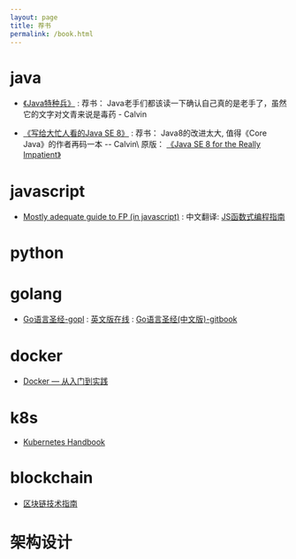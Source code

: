 ```yaml
---
layout: page
title: 荐书
permalink: /book.html
---
```



# java

* [《Java特种兵》](http://book.douban.com/subject/25959139/)
: 荐书： Java老手们都该读一下确认自己真的是老手了，虽然它的文字对文青来说是毒药 - Calvin

* [《写给大忙人看的Java SE 8》](http://book.douban.com/subject/26274206/)
: 荐书： Java8的改进太大, 值得《Core Java》的作者再码一本 -- Calvin\\
  原版： [《Java SE 8 for the Really Impatient》](http://it-ebooks.info/book/3677/)

# javascript

* [Mostly adequate guide to FP (in javascript)](https://github.com/MostlyAdequate/mostly-adequate-guide)
: 中文翻译: [JS函数式编程指南](https://llh911001.gitbooks.io/mostly-adequate-guide-chinese/content/)

# python

# golang
* [Go语言圣经-gopl](http://gopl.io)
: [英文版在线](https://www.safaribooksonline.com/library/view/the-go-programming/9780134190570/)
: [Go语言圣经(中文版)-gitbook](https://books.studygolang.com/gopl-zh/)

# docker
* [Docker — 从入门到实践](https://legacy.gitbook.com/book/yeasy/docker_practice/details)

# k8s
* [Kubernetes Handbook](https://github.com/rootsongjc/kubernetes-handbook)

# blockchain
* [区块链技术指南](https://yeasy.gitbooks.io/blockchain_guide/)

# 架构设计
